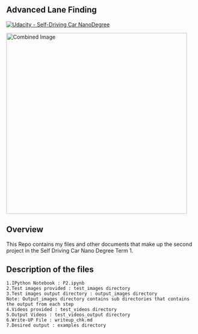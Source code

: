 ## **Advanced Lane Finding**
[![Udacity - Self-Driving Car NanoDegree](https://s3.amazonaws.com/udacity-sdc/github/shield-carnd.svg)](http://www.udacity.com/drive)

<img src="examples/example_output.jpg" width="480" alt="Combined Image" />



Overview
---

This Repo contains my files and other documents that make up the second project in the Self Driving Car Nano Degree Term 1.


Description of the files
---

    1.IPython Notebook : P2.ipynb    
    2.Test images provided : test_images directory
    3.Test images output directory : output_images directory
    Note: Output_images directory contains sub directories that contains the output from each step
    4.Videos provided : test_videos directory
    5.Output Videos : test_videos_output directory
    6.Write-UP File : writeup_chk.md
    7.Desired output : examples directory
    
